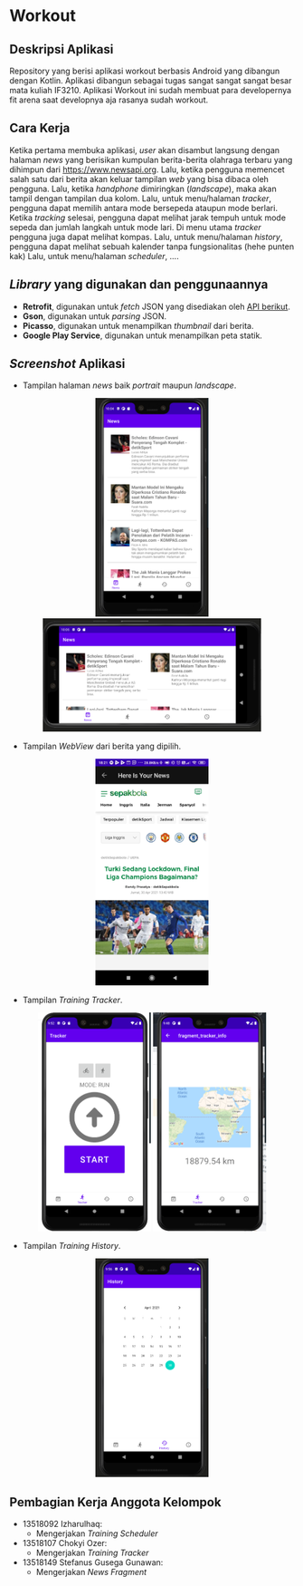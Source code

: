 # Workout
## Deskripsi Aplikasi
Repository yang berisi aplikasi workout berbasis Android yang dibangun dengan Kotlin. Aplikasi dibangun sebagai tugas sangat sangat sangat besar mata kuliah IF3210. Aplikasi Workout ini sudah membuat para developernya fit arena saat developnya aja rasanya sudah workout.
## Cara Kerja
Ketika pertama membuka aplikasi, *user* akan disambut langsung dengan halaman *news* yang berisikan kumpulan berita-berita olahraga terbaru yang dihimpun dari <https://www.newsapi.org>. Lalu, ketika pengguna memencet salah satu dari berita akan keluar tampilan *web* yang bisa dibaca oleh pengguna. Lalu, ketika *handphone* dimiringkan (*landscape*), maka akan tampil dengan tampilan dua kolom. Lalu, untuk menu/halaman *tracker*, pengguna dapat memilih antara mode bersepeda ataupun mode berlari. Ketika *tracking* selesai, pengguna dapat melihat jarak tempuh untuk mode sepeda dan jumlah langkah untuk mode lari. Di menu utama *tracker* pengguna juga dapat melihat kompas. Lalu, untuk menu/halaman *history*, pengguna dapat melihat sebuah kalender tanpa fungsionalitas (hehe punten kak) Lalu, untuk menu/halaman *scheduler*, ....
## *Library* yang digunakan dan penggunaannya
- **Retrofit**, digunakan untuk *fetch* JSON yang disediakan oleh [API berikut](https://www.newsapi.org).
- **Gson**, digunakan untuk *parsing* JSON.
- **Picasso**, digunakan untuk menampilkan *thumbnail* dari berita.
- **Google Play Service**, digunakan untuk menampilkan peta statik.
## <i>Screenshot</i> Aplikasi
- Tampilan halaman *news* baik *portrait* maupun *landscape*.
<p align="center">
<img src="./images/news-portrait.png" width=200>
<img src="./images/news-landscape.png" height=200>
</p>

- Tampilan *WebView* dari berita yang dipilih.
<p align="center">
<img src="./images/news-web-view.jpg" width=200>
</p>

- Tampilan *Training Tracker*.
<p align="center">
<img src="./images/tracker-main.png" width = 200>
<img src="./images/tracker-info.png" width = 200>
</p>

- Tampilan *Training History*.
<p align="center">
<img src="./images/history-main.png" width = 200>
</p>

## Pembagian Kerja Anggota Kelompok
- 13518092 Izharulhaq:
    - Mengerjakan *Training Scheduler*
- 13518107 Chokyi Ozer:
    - Mengerjakan *Training Tracker*
- 13518149 Stefanus Gusega Gunawan:
    - Mengerjakan *News Fragment*
